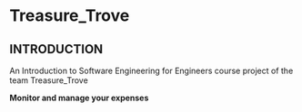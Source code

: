 # Treasure_Trove

## INTRODUCTION <br>
An Introduction to Software Engineering for Engineers course project of the team Treasure_Trove

 
     
 **Monitor and manage your expenses**


